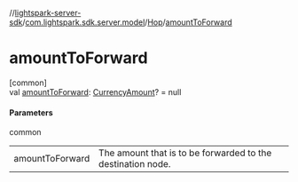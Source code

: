 //[lightspark-server-sdk](../../../index.md)/[com.lightspark.sdk.server.model](../index.md)/[Hop](index.md)/[amountToForward](amount-to-forward.md)

# amountToForward

[common]\
val [amountToForward](amount-to-forward.md): [CurrencyAmount](../-currency-amount/index.md)? = null

#### Parameters

common

| | |
|---|---|
| amountToForward | The amount that is to be forwarded to the destination node. |

